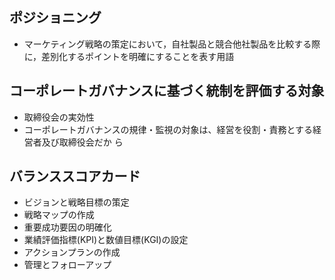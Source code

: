 ## ポジショニング
- マーケティング戦略の策定において，自社製品と競合他社製品を比較する際に，差別化するポイントを明確にすることを表す用語

## コーポレートガバナンスに基づく統制を評価する対象
- 取締役会の実効性
- コーポレートガバナンスの規律・監視の対象は、経営を役割・責務とする経営者及び取締役会だか ら

## バランススコアカード
- ビジョンと戦略目標の策定
- 戦略マップの作成
- 重要成功要因の明確化
- 業績評価指標(KPI)と数値目標(KGI)の設定
- アクションプランの作成
- 管理とフォローアップ

